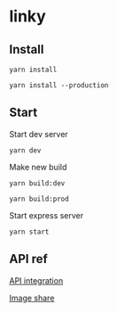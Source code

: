 # linky

## Install

`yarn install`

`yarn install --production`

## Start

Start dev server

`yarn dev`

Make new build

`yarn build:dev`

`yarn build:prod`

Start express server

`yarn start`

## API ref

[API integration](https://docs.microsoft.com/en-us/linkedin/shared/authentication/authorization-code-flow?context=linkedin/context)

[Image share](https://docs.microsoft.com/en-us/linkedin/consumer/integrations/self-serve/share-on-linkedin#overview)
